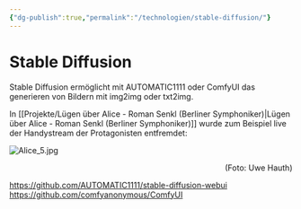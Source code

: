 ```yaml
---
{"dg-publish":true,"permalink":"/technologien/stable-diffusion/"}
---
```


# Stable Diffusion

Stable Diffusion ermöglicht mit AUTOMATIC1111 oder ComfyUI das generieren von Bildern mit img2img oder txt2img.

In [[Projekte/Lügen über Alice - Roman Senkl (Berliner Symphoniker)\|Lügen über Alice - Roman Senkl (Berliner Symphoniker)]] wurde zum Beispiel live der Handystream der Protagonisten entfremdet: 

![Alice_5.jpg](/img/user/Attachments/Alice_5.jpg)
<div style="text-align: right;">(Foto: Uwe Hauth)</div>

https://github.com/AUTOMATIC1111/stable-diffusion-webui
https://github.com/comfyanonymous/ComfyUI